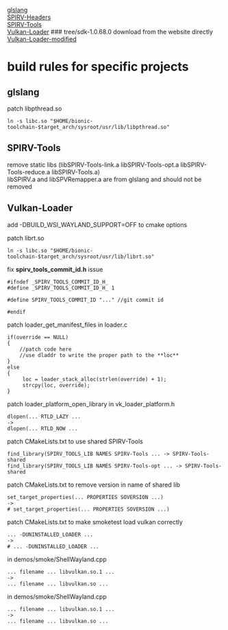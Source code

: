 [glslang](git@github.com:KhronosGroup/glslang.git)  
[SPIRV-Headers](https://github.com/KhronosGroup/SPIRV-Headers)  
[SPIRV-Tools](https://github.com/KhronosGroup/SPIRV-Tools)  
[Vulkan-Loader](https://github.com/KhronosGroup/Vulkan-Loader/tree/sdk-1.0.68.0) \#\#\# tree/sdk-1.0.68.0 download from the website directly  
[Vulkan-Loader-modified](https://github.com/YuqiaoZhang/Vulkan-Loader)  

# build rules for specific projects 

## glslang

patch libpthread.so  
```  
ln -s libc.so "$HOME/bionic-toolchain-$target_arch/sysroot/usr/lib/libpthread.so"  
```  

## SPIRV-Tools

remove static libs (libSPIRV-Tools-link.a libSPIRV-Tools-opt.a libSPIRV-Tools-reduce.a libSPIRV-Tools.a)  
libSPIRV.a and libSPVRemapper.a are from glslang and should not be removed  

## Vulkan-Loader  
  
add -DBUILD_WSI_WAYLAND_SUPPORT=OFF to cmake options
  
patch librt.so  
```  
ln -s libc.so "$HOME/bionic-toolchain-$target_arch/sysroot/usr/lib/librt.so"  
``` 

fix **spirv_tools_commit_id.h** issue  
```
#ifndef _SPIRV_TOOLS_COMMIT_ID_H_
#define _SPIRV_TOOLS_COMMIT_ID_H_ 1

#define SPIRV_TOOLS_COMMIT_ID "..." //git commit id

#endif
```

patch loader_get_manifest_files in loader.c
```
if(override == NULL)
{
    //patch code here
    //use dladdr to write the proper path to the **loc**
}
else
{
     loc = loader_stack_alloc(strlen(override) + 1);
     strcpy(loc, override);
}
```
patch loader_platform_open_library in vk_loader_platform.h  
```
dlopen(... RTLD_LAZY ...
->
dlopen(... RTLD_NOW ...
```

patch CMakeLists.txt to use shared SPIRV-Tools  
```
find_library(SPIRV_TOOLS_LIB NAMES SPIRV-Tools ... -> SPIRV-Tools-shared
find_library(SPIRV_TOOLS_LIB NAMES SPIRV-Tools-opt ... -> SPIRV-Tools-shared
```  

patch CMakeLists.txt to remove version in name of shared lib
```
set_target_properties(... PROPERTIES SOVERSION ...)
->
# set_target_properties(... PROPERTIES SOVERSION ...)
``` 

patch CMakeLists.txt to make smoketest load vulkan correctly
```
... -DUNINSTALLED_LOADER ...
->
# ... -DUNINSTALLED_LOADER ...
```

in demos/smoke/ShellWayland.cpp
```
... filename ... libvulkan.so.1 ...
->
... filename ... libvulkan.so ...
```

in demos/smoke/ShellWayland.cpp
```
... filename ... libvulkan.so.1 ...
->
... filename ... libvulkan.so ...
```